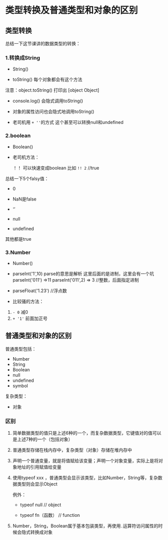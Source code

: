 # 类型转换及普通类型和对象的区别

## 类型转换

总结一下这节课讲的数据类型的转换：

### 1.转换成String

+ String()

+ toString()    每个对象都会有这个方法

注意：object.toString()   打印出  [object Object]

+ console.log()   会隐式调用toString()

+ 对象的属性访问也会隐式地调用toString()

+ 老司机用 `+ ''`的方式    这个甚至可以转换null和undefined



### 2.boolean

+ Boolean()

+ 老司机方法：

  ！！ 可以快速变成boolean 比如  `!! 2` //true

总结一下5个falsy值：

+ 0

+ NaN是false

+ ‘’
+ null
+ undefined

其他都是true



### 3.Number

+ Number()

+ parseInt('1',10)     parse的意思是解析    这里后面的是进制，这里会有一个坑   parseInt('011') =>11   parseInt('011',2) => 3            //整数，后面指定进制

+ parseFloat('1.23')             //浮点数

+ 比较骚的方法：

1. `- 0`    减0
2. `+ '1'`   前面加正号  





## 普通类型和对象的区别

普通类型包括：

+ Number
+ String
+ Boolean
+ null
+ undefined
+ symbol

复杂类型：

+ 对象

### 区别

1. 简单数据类型的值只是上述6种的一个，而复杂数据类型，它键值对的值可以是上述7种的一个（包括对象）

2. 普通类型存储在栈内存中，复杂类型（对象）存储在堆内存中

3. 声明一个普通变量，就是将值赋给该变量；声明一个对象变量，实际上是将对象地址的引用赋值给变量

4. 使用typeof xxx  ，普通类型会显示该类型，比如Number，String等，复杂数据类型则会显示Object

   例外：  

   + typeof null  // object

   + typeof fn（函数）   // function

5. Number，String，Boolean属于基本包装类型，再使用`.`运算符访问属性的时候会隐式转换成对象

   